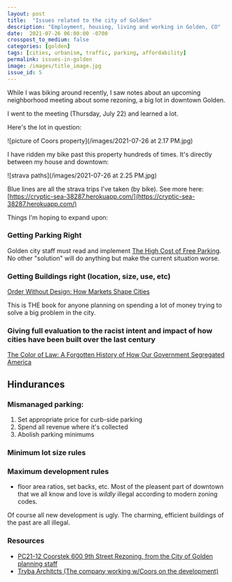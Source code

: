 ```yaml
---
layout: post
title:  "Issues related to the city of Golden"
description: "Employment, housing, living and working in Golden, CO"
date:  2021-07-26 06:00:00 -0700
crosspost_to_medium: false
categories: [golden]
tags: [cities, urbanism, traffic, parking, affordability]
permalink: issues-in-golden
image: /images/title_image.jpg
issue_id: 5 
---
```


While I was biking around recently, I saw notes about an upcoming neighborhood meeting about some rezoning, a big lot in downtown Golden.

I went to the meeting (Thursday, July 22) and learned a lot.

Here's the lot in question:

![picture of Coors property](/images/2021-07-26 at 2.17 PM.jpg)

I have ridden my bike past this property hundreds of times. It's directly between my house and downtown:

![strava paths](/images/2021-07-26 at 2.25 PM.jpg)

Blue lines are all the strava trips I've taken (by bike). See more here: [https://cryptic-sea-38287.herokuapp.com/](https://cryptic-sea-38287.herokuapp.com/)

Things I'm hoping to expand upon:

### Getting Parking Right

Golden city staff must read and implement [The High Cost of Free Parking](https://www.amazon.com/High-Cost-Parking-Updated-Edition/dp/193236496X/ref=as_li_ss_tl?ie=UTF8&qid=1332084228&sr=8-1&linkCode=ll1&tag=markeurban-20&linkId=65aeac5942c99b794876bb2d2dc32bb0). No other "solution" will do anything but make the current situation worse. 

### Getting Buildings right (location, size, use, etc)

[Order Without Design: How Markets Shape Cities](https://www.goodreads.com/book/show/39644188-order-without-design)

This is THE book for anyone planning on spending a lot of money trying to solve a big problem in the city.

### Giving full evaluation to the racist intent and impact of how cities have been built over the last century

[The Color of Law: A Forgotten History of How Our Government Segregated America](https://www.goodreads.com/book/show/32191706-the-color-of-law)



## Hindurances

### Mismanaged parking:

1. Set appropriate price for curb-side parking
2. Spend all revenue where it's collected
3. Abolish parking minimums

### Minimum lot size rules

### Maximum development rules 

- floor area ratios, set backs, etc. Most of the pleasent part of downtown that we all know and love is _wildly_ illegal according to modern zoning codes. 

Of course all new development is ugly. The charming, efficient buildings of the past are all illegal.



### Resources

- [PC21-12 Coorstek 600 9th Street Rezoning, from the City of Golden planning staff](https://www.guidinggolden.com/planning-projects/news_feed/600-9th-street-rezoning)
- [Tryba Architcts (The company working w/Coors on the development)](https://www.trybaarchitects.com/people/john-mcintyre)